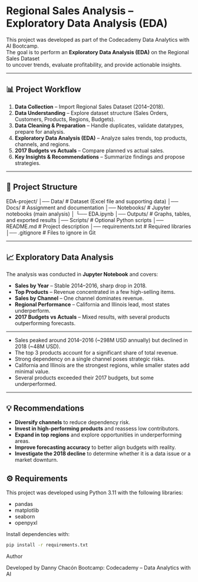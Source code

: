 # Regional Sales Analysis – Exploratory Data Analysis (EDA)

This project was developed as part of the Codecademy Data Analytics with AI Bootcamp.  
The goal is to perform an **Exploratory Data Analysis (EDA)** on the Regional Sales Dataset  
to uncover trends, evaluate profitability, and provide actionable insights.

---

## 📊 Project Workflow
1. **Data Collection** – Import Regional Sales Dataset (2014–2018).  
2. **Data Understanding** – Explore dataset structure (Sales Orders, Customers, Products, Regions, Budgets).  
3. **Data Cleaning & Preparation** – Handle duplicates, validate datatypes, prepare for analysis.  
4. **Exploratory Data Analysis (EDA)** – Analyze sales trends, top products, channels, and regions.  
5. **2017 Budgets vs Actuals** – Compare planned vs actual sales.  
6. **Key Insights & Recommendations** – Summarize findings and propose strategies.  

---

## 📂 Project Structure
EDA-project/
│── Data/ # Dataset (Excel file and supporting data)
│── Docs/ # Assignment and documentation
│── Notebooks/ # Jupyter notebooks (main analysis)
│ └── EDA.ipynb
│── Outputs/ # Graphs, tables, and exported results
│── Scripts/ # Optional Python scripts
│── README.md # Project description
│── requirements.txt # Required libraries
│── .gitignore # Files to ignore in Git

---

## 📈 Exploratory Data Analysis

The analysis was conducted in **Jupyter Notebook** and covers:  
- **Sales by Year** – Stable 2014–2016, sharp drop in 2018.  
- **Top Products** – Revenue concentrated in a few high-selling items.  
- **Sales by Channel** – One channel dominates revenue.  
- **Regional Performance** – California and Illinois lead, most states underperform.  
- **2017 Budgets vs Actuals** – Mixed results, with several products outperforming forecasts.

---

- Sales peaked around 2014–2016 (~298M USD annually) but declined in 2018 (~48M USD).  
- The top 3 products account for a significant share of total revenue.  
- Strong dependency on a single channel poses strategic risks.  
- California and Illinois are the strongest regions, while smaller states add minimal value.  
- Several products exceeded their 2017 budgets, but some underperformed.  

---

## 💡 Recommendations
- **Diversify channels** to reduce dependency risk.  
- **Invest in high-performing products** and reassess low contributors.  
- **Expand in top regions** and explore opportunities in underperforming areas.  
- **Improve forecasting accuracy** to better align budgets with reality.  
- **Investigate the 2018 decline** to determine whether it is a data issue or a market downturn.  


## ⚙️ Requirements
This project was developed using Python 3.11 with the following libraries:
- pandas  
- matplotlib  
- seaborn  
- openpyxl  

Install dependencies with:
```bash
pip install -r requirements.txt
```

Author

Developed by Danny Chacón
Bootcamp: Codecademy – Data Analytics with AI 